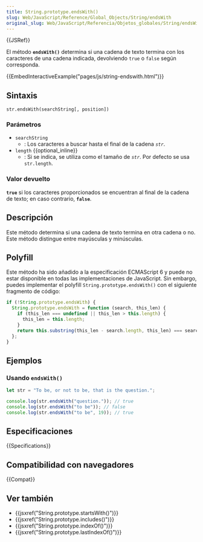 ```yaml
---
title: String.prototype.endsWith()
slug: Web/JavaScript/Reference/Global_Objects/String/endsWith
original_slug: Web/JavaScript/Referencia/Objetos_globales/String/endsWith
---
```


{{JSRef}}

El método **`endsWith()`** determina si una cadena de texto termina con los caracteres de una cadena indicada, devolviendo `true` o `false` según corresponda.

{{EmbedInteractiveExample("pages/js/string-endswith.html")}}

## Sintaxis

```
str.endsWith(searchString[, position])
```

### Parámetros

- `searchString`
  - : Los caracteres a buscar hasta el final de la cadena _`str`_.
- `length` {{optional_inline}}
  - : Si se indica, se utiliza como el tamaño de _`str`_. Por defecto se usa `str.length`.

### Valor devuelto

**`true`** si los caracteres proporcionados se encuentran al final de la cadena de texto; en caso contrario, **`false`**.

## Descripción

Este método determina si una cadena de texto termina en otra cadena o no. Este método distingue entre mayúsculas y minúsculas.

## Polyfill

Este método ha sido añadido a la especificación ECMAScript 6 y puede no estar disponible en todas las implementaciones de JavaScript. Sin embargo, puedes implementar el polyfill `String.prototype.endsWith()` con el siguiente fragmento de código:

```js
if (!String.prototype.endsWith) {
  String.prototype.endsWith = function (search, this_len) {
    if (this_len === undefined || this_len > this.length) {
      this_len = this.length;
    }
    return this.substring(this_len - search.length, this_len) === search;
  };
}
```

## Ejemplos

### Usando `endsWith()`

```js
let str = "To be, or not to be, that is the question.";

console.log(str.endsWith("question.")); // true
console.log(str.endsWith("to be")); // false
console.log(str.endsWith("to be", 19)); // true
```

## Especificaciones

{{Specifications}}

## Compatibilidad con navegadores

{{Compat}}

## Ver también

- {{jsxref("String.prototype.startsWith()")}}
- {{jsxref("String.prototype.includes()")}}
- {{jsxref("String.prototype.indexOf()")}}
- {{jsxref("String.prototype.lastIndexOf()")}}
